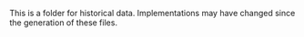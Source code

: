 This is a folder for historical data. Implementations may have changed since the generation of these files. 
